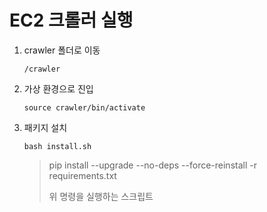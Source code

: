 # EC2 크롤러 실행



1. crawler 폴더로 이동

   `/crawler`

2. 가상 환경으로 진입

   `source crawler/bin/activate`

3. 패키지 설치

   `bash install.sh`

   > pip install --upgrade --no-deps --force-reinstall -r requirements.txt
   >
   > 위 명령을 실행하는 스크립트
